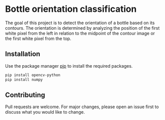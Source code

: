 # Bottle orientation classification

The goal of this project is to detect the orientation of a bottle based on its contours. The orientation is determined by analyzing the position of the first white pixel from the left in relation to the midpoint of the contour image or the first white pixel from the top.

## Installation

Use the package manager [pip](https://pip.pypa.io/en/stable/) to install the required packages.

```bash
pip install opencv-python
pip install numpy
```

## Contributing

Pull requests are welcome. For major changes, please open an issue first
to discuss what you would like to change.
